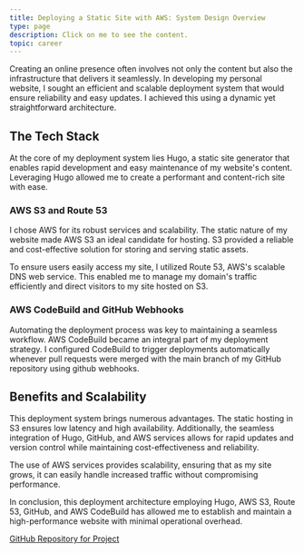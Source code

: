 ```yaml
---
title: Deploying a Static Site with AWS: System Design Overview
type: page
description: Click on me to see the content.
topic: career
---
```

Creating an online presence often involves not only the content but also the infrastructure that delivers it seamlessly. In developing my personal website, I sought an efficient and scalable deployment system that would ensure reliability and easy updates. I achieved this using a dynamic yet straightforward architecture.

## The Tech Stack

At the core of my deployment system lies Hugo, a static site generator that enables rapid development and easy maintenance of my website's content. Leveraging Hugo allowed me to create a performant and content-rich site with ease.

### AWS S3 and Route 53

I chose AWS for its robust services and scalability. The static nature of my website made AWS S3 an ideal candidate for hosting. S3 provided a reliable and cost-effective solution for storing and serving static assets.

To ensure users easily access my site, I utilized Route 53, AWS's scalable DNS web service. This enabled me to manage my domain's traffic efficiently and direct visitors to my site hosted on S3.

### AWS CodeBuild and GitHub Webhooks

Automating the deployment process was key to maintaining a seamless workflow. AWS CodeBuild became an integral part of my deployment strategy. I configured CodeBuild to trigger deployments automatically whenever pull requests were merged with the main branch of my GitHub repository using github webhooks.

## Benefits and Scalability

This deployment system brings numerous advantages. The static hosting in S3 ensures low latency and high availability. Additionally, the seamless integration of Hugo, GitHub, and AWS services allows for rapid updates and version control while maintaining cost-effectiveness and reliability.

The use of AWS services provides scalability, ensuring that as my site grows, it can easily handle increased traffic without compromising performance.

In conclusion, this deployment architecture employing Hugo, AWS S3, Route 53, GitHub, and AWS CodeBuild has allowed me to establish and maintain a high-performance website with minimal operational overhead.

[GitHub Repository for Project](https://github.com/JoeHeflin/personal-site/)
